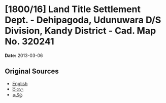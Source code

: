 # [1800/16] Land Title Settlement Dept. - Dehipagoda, Udunuwara D/S Division, Kandy District - Cad. Map No. 320241

**Date:** 2013-03-06

## Original Sources

- [English](https://documents.gov.lk/view/extra-gazettes/2013/3/1800-16_E.pdf)
- [සිංහල](https://documents.gov.lk/view/extra-gazettes/2013/3/1800-16_S.pdf)
- [தமிழ்](https://documents.gov.lk/view/extra-gazettes/2013/3/1800-16_T.pdf)
